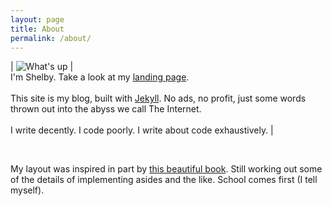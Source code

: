 ```yaml
---
layout: page
title: About
permalink: /about/
---
```


| <img class="textWrapLeft" src="{{ site.url }}/assets/shelby.jpg" alt="What's up"/> | <br>I'm Shelby. Take a look at my [landing page](http://shelbyspees.github.io). <br><br>This site is my blog, built with [Jekyll](http://jekyllrb.com/). No ads, no profit, just some words thrown out into the abyss we call The Internet.<br><br>I write decently. I code poorly. I write about code exhaustively. |

<br>

My layout was inspired in part by [this beautiful book](http://gameprogrammingpatterns.com/architecture-performance-and-games.html). Still working out some of the details of implementing asides and the like. School comes first (I tell myself).